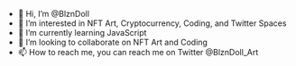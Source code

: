 - 👋 Hi, I’m @BlznDoll
- 👀 I’m interested in NFT Art, Cryptocurrency, Coding, and Twitter Spaces
- 🌱 I’m currently learning JavaScript
- 💞️ I’m looking to collaborate on NFT Art and Coding
- 📫 How to reach me, you can reach me on Twitter @BlznDoll_Art

<!---
BlznDoll/BlznDoll is a ✨ special ✨ repository because its `README.md` (this file) appears on your GitHub profile.
You can click the Preview link to take a look at your changes.
--->
